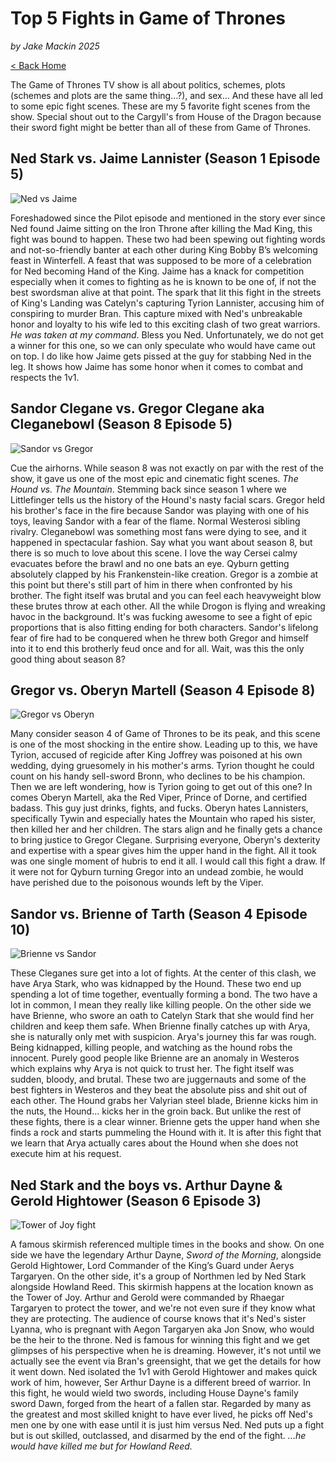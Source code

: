 # Top 5 Fights in Game of Thrones

_by Jake Mackin 2025_

[< Back Home](/)

The Game of Thrones TV show is all about politics, schemes, plots (schemes and plots are the same thing…?), and sex… And these have all led to some epic fight scenes. These are my 5 favorite fight scenes from the show. Special shout out to the Cargyll's from House of the Dragon because their sword fight might be better than all of these from Game of Thrones.

## Ned Stark vs. Jaime Lannister (Season 1 Episode 5)

![Ned vs Jaime](/images/ned-vs-jaime.jpg)

Foreshadowed since the Pilot episode and mentioned in the story ever since Ned found Jaime sitting on the Iron Throne after killing the Mad King, this fight was bound to happen. These two had been spewing out fighting words and not-so-friendly banter at each other during King Bobby B’s welcoming feast in Winterfell. A feast that was supposed to be more of a celebration for Ned becoming Hand of the King. Jaime has a knack for competition especially when it comes to fighting as he is known to be one of, if not the best swordsman alive at that point. The spark that lit this fight in the streets of King's Landing was Catelyn's capturing Tyrion Lannister, accusing him of conspiring to murder Bran. This capture mixed with Ned's unbreakable honor and loyalty to his wife led to this exciting clash of two great warriors. _He was taken at my command_. Bless you Ned. Unfortunately, we do not get a winner for this one, so we can only speculate who would have came out on top. I do like how Jaime gets pissed at the guy for stabbing Ned in the leg. It shows how Jaime has some honor when it comes to combat and respects the 1v1.

## Sandor Clegane vs. Gregor Clegane aka Cleganebowl (Season 8 Episode 5)

![Sandor vs Gregor](/images/sandor-gregor.jpg)

Cue the airhorns. While season 8 was not exactly on par with the rest of the show, it gave us one of the most epic and cinematic fight scenes. _The Hound vs. The Mountain_. Stemming back since season 1 where we Littlefinger tells us the history of the Hound's nasty facial scars. Gregor held his brother's face in the fire because Sandor was playing with one of his toys, leaving Sandor with a fear of the flame. Normal Westerosi sibling rivalry. Cleganebowl was something most fans were dying to see, and it happened in spectacular fashion. Say what you want about season 8, but there is so much to love about this scene. I love the way Cersei calmy evacuates before the brawl and no one bats an eye. Qyburn getting absolutely clapped by his Frankenstein-like creation. Gregor is a zombie at this point but there's still part of him in there when confronted by his brother. The fight itself was brutal and you can feel each heavyweight blow these brutes throw at each other. All the while Drogon is flying and wreaking havoc in the background. It's was fucking awesome to see a fight of epic proportions that is also fitting ending for both characters. Sandor's lifelong fear of fire had to be conquered when he threw both Gregor and himself into it to end this brotherly feud once and for all. Wait, was this the only good thing about season 8?

## Gregor vs. Oberyn Martell (Season 4 Episode 8)

![Gregor vs Oberyn](/images/oberyn-gregor.jpg)

Many consider season 4 of Game of Thrones to be its peak, and this scene is one of the most shocking in the entire show. Leading up to this, we have Tyrion, accused of regicide after King Joffrey was poisoned at his own wedding, dying gruesomely in his mother's arms. Tyrion thought he could count on his handy sell-sword Bronn, who declines to be his champion. Then we are left wondering, how is Tyrion going to get out of this one? In comes Oberyn Martell, aka the Red Viper, Prince of Dorne, and certified badass. This guy just drinks, fights, and fucks. Oberyn hates Lannisters, specifically Tywin and especially hates the Mountain who raped his sister, then killed her and her children. The stars align and he finally gets a chance to bring justice to Gregor Clegane. Surprising everyone, Oberyn's dexterity and expertise with a spear gives him the upper hand in the fight. All it took was one single moment of hubris to end it all. I would call this fight a draw. If it were not for Qyburn turning Gregor into an undead zombie, he would have perished due to the poisonous wounds left by the Viper.

## Sandor vs. Brienne of Tarth (Season 4 Episode 10)

![Brienne vs Sandor](/images/brienne-sandor.jpg)

These Cleganes sure get into a lot of fights. At the center of this clash, we have Arya Stark, who was kidnapped by the Hound. These two end up spending a lot of time together, eventually forming a bond. The two have a lot in common, I mean they really like killing people. On the other side we have Brienne, who swore an oath to Catelyn Stark that she would find her children and keep them safe. When Brienne finally catches up with Arya, she is naturally only met with suspicion. Arya's journey this far was rough. Being kidnapped, killing people, and watching as the hound robs the innocent. Purely good people like Brienne are an anomaly in Westeros which explains why Arya is not quick to trust her. The fight itself was sudden, bloody, and brutal. These two are juggernauts and some of the best fighters in Westeros and they beat the absolute piss and shit out of each other. The Hound grabs her Valyrian steel blade, Brienne kicks him in the nuts, the Hound... kicks her in the groin back. But unlike the rest of these fights, there is a clear winner. Brienne gets the upper hand when she finds a rock and starts pummeling the Hound with it. It is after this fight that we learn that Arya actually cares about the Hound when she does not execute him at his request.

## Ned Stark and the boys vs. Arthur Dayne & Gerold Hightower (Season 6 Episode 3)

![Tower of Joy fight](/images/tower-joy.jpg)

A famous skirmish referenced multiple times in the books and show. On one side we have the legendary Arthur Dayne, _Sword of the Morning_, alongside Gerold Hightower, Lord Commander of the King’s Guard under Aerys Targaryen. On the other side, it's a group of Northmen led by Ned Stark alongside Howland Reed. This skirmish happens at the location known as the Tower of Joy. Arthur and Gerold were commanded by Rhaegar Targaryen to protect the tower, and we're not even sure if they know what they are protecting. The audience of course knows that it's Ned's sister Lyanna, who is pregnant with Aegon Targaryen aka Jon Snow, who would be the heir to the throne. Ned is famous for winning this fight and we get glimpses of his perspective when he is dreaming. However, it's not until we actually see the event via Bran's greensight, that we get the details for how it went down. Ned isolated the 1v1 with Gerold Hightower and makes quick work of him, however, Ser Arthur Dayne is a different breed of warrior. In this fight, he would wield two swords, including House Dayne's family sword Dawn, forged from the heart of a fallen star. Regarded by many as the greatest and most skilled knight to have ever lived, he picks off Ned's men one by one with ease until it is just him versus Ned. Ned puts up a fight but is out skilled, outclassed, and disarmed by the end of the fight. _...he would have killed me but for Howland Reed._